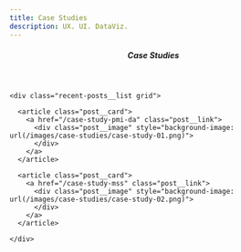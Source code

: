 ```yaml
---
title: Case Studies
description: UX. UI. DataViz.
---
```


<section class="recent-posts">
  <div class="wrap grid">
    <header class="clients__header">
      <h5 class="section-title">Case Studies</h5>
    </header>

    <div class="recent-posts__list grid">

      <article class="post__card">
        <a href="/case-study-pmi-da" class="post__link">
          <div class="post__image" style="background-image: url(/images/case-studies/case-study-01.png)">
          </div>
        </a>
      </article>

      <article class="post__card">
        <a href="/case-study-mss" class="post__link">
          <div class="post__image" style="background-image: url(/images/case-studies/case-study-02.png)">
          </div>
        </a>
      </article>

    </div>

  </div>
</section>
